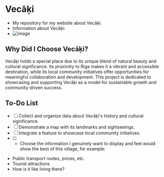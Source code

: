 # Vecāķi
- My repository for my website about Vecāķi.
- Information about Vecāķi:
- ![image](https://prnt.sc/oP1EPxCN4SmF)

## Why Did I Choose Vecāķi?
Vecāķi holds a special place due to its unique blend of natural beauty and cultural significance. Its proximity to Riga makes it a vibrant and accessible destination, while its local community initiatives offer opportunities for meaningful collaboration and development. This project is dedicated to showcasing and supporting Vecāķi as a model for sustainable growth and community-driven success.


## To-Do List
- [ ] Collect and organize data about Vecāķi's history and cultural significance.
- [ ] Demonstrate a map with its landmarks and sightseeings.
- [ ] Integrate a feature to showcase local community initiatives.
- [ ] - Choose the information I genuinely want to display and feel would show the best of this village, for example:
 + Public transport routes, prices, etc.
 + Tourist attractions
 + How is it like living there?
